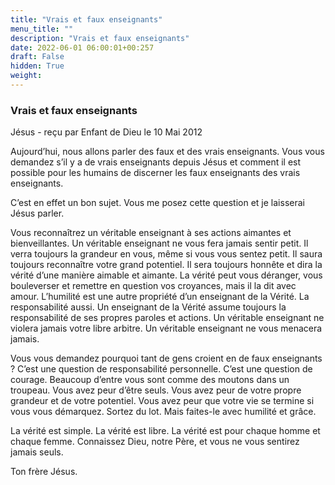 ```yaml
---
title: "Vrais et faux enseignants"
menu_title: ""
description: "Vrais et faux enseignants"
date: 2022-06-01 06:00:01+00:257
draft: False
hidden: True
weight:
---
```

### Vrais et faux enseignants

Jésus - reçu par Enfant de Dieu le 10 Mai 2012


Aujourd’hui, nous allons parler des faux et des vrais enseignants. Vous vous demandez s’il y a de vrais enseignants depuis Jésus et comment il est possible pour les humains de discerner les faux enseignants des vrais enseignants.

C’est en effet un bon sujet. Vous me posez cette question et je laisserai Jésus parler.

Vous reconnaîtrez un véritable enseignant à ses actions aimantes et bienveillantes. Un véritable enseignant ne vous fera jamais sentir petit. Il verra toujours la grandeur en vous, même si vous vous sentez petit. Il saura toujours reconnaître votre grand potentiel. Il sera toujours honnête et dira la vérité d’une manière aimable et aimante. La vérité peut vous déranger, vous bouleverser et remettre en question vos croyances, mais il la dit avec amour. L’humilité est une autre propriété d’un enseignant de la Vérité. La responsabilité aussi. Un enseignant de la Vérité assume toujours la responsabilité de ses propres paroles et actions. Un véritable enseignant ne violera jamais votre libre arbitre. Un véritable enseignant ne vous menacera jamais.

Vous vous demandez pourquoi tant de gens croient en de faux enseignants ? C’est une question de responsabilité personnelle. C’est une question de courage. Beaucoup d’entre vous sont comme des moutons dans un troupeau. Vous avez peur d’être seuls. Vous avez peur de votre propre grandeur et de votre potentiel. Vous avez peur que votre vie se termine si vous vous démarquez. Sortez du lot. Mais faites-le avec humilité et grâce.

La vérité est simple. La vérité est libre. La vérité est pour chaque homme et chaque femme. Connaissez Dieu, notre Père, et vous ne vous sentirez jamais seuls.

Ton frère Jésus.


